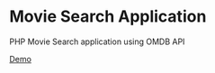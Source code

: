 <h1>Movie Search Application</h1>
<p>PHP Movie Search application using OMDB API</p>
<a href="http://hashs94.5gbfree.com/">Demo</a>
